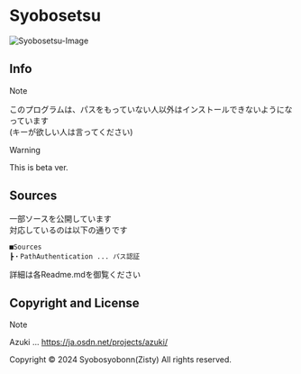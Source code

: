 # Syobosetsu
![Syobosetsu-Image](https://github.com/user-attachments/assets/be1415ec-ab32-4ea1-97c1-7d07d67cbf38)

## Info
>[!NOTE]
>このプログラムは、パスをもっていない人以外はインストールできないようになっています<br>
>(キーが欲しい人は言ってください)

> [!WARNING]
> This is beta ver.

## Sources
一部ソースを公開しています<br>
対応しているのは以下の通りです
```
■Sources
┣・PathAuthentication ... パス認証
```
詳細は各Readme.mdを御覧ください

## Copyright and License
> [!NOTE]
> Azuki ... https://ja.osdn.net/projects/azuki/

Copyright © 2024 Syobosyobonn(Zisty) All rights reserved.
